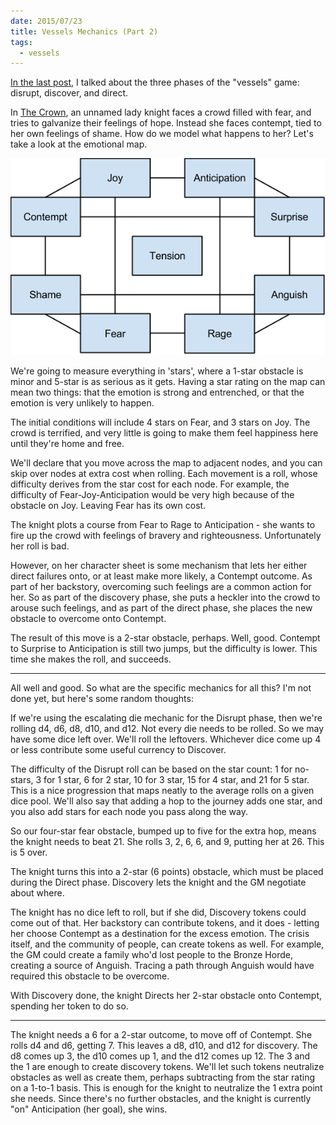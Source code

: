 ```yaml
---
date: 2015/07/23
title: Vessels Mechanics (Part 2)
tags:
  - vessels
---
```


[In the last post](/blog/2015-07-13-vessels-mechanics-part-1.html),
I talked about the three phases of the "vessels" game:
disrupt, discover, and direct.

<!-- more -->

In [The Crown](/fiction/vessels/crown.html), an unnamed lady knight
faces a crowd filled with fear, and tries to galvanize their feelings
of hope. Instead she faces contempt, tied to her own feelings of shame.
How do we model what happens to her? Let's take a look at the emotional
map.

![Emotional map](/assets/emotion-cube.png)

We're going to measure everything in 'stars', where a 1-star obstacle
is minor and 5-star is as serious as it gets. Having a star rating
on the map can mean two things: that the emotion is strong and entrenched,
or that the emotion is very unlikely to happen.

The initial conditions will include 4 stars on Fear, and 3 stars on Joy.
The crowd is terrified, and very little is going to make them feel
happiness here until they're home and free.

We'll declare that you move across the map to adjacent nodes, and you can
skip over nodes at extra cost when rolling. Each movement is a roll,
whose difficulty derives from the star cost for each node. For example,
the difficulty of Fear-Joy-Anticipation would be very high because of
the obstacle on Joy. Leaving Fear has its own cost.

The knight plots a course from Fear to Rage to Anticipation - she wants
to fire up the crowd with feelings of bravery and righteousness.
Unfortunately her roll is bad.

However, on her character sheet is some mechanism that lets her either
direct failures onto, or at least make more likely, a Contempt outcome.
As part of her backstory, overcoming such feelings are a common action
for her. So as part of the discovery phase, she puts a heckler into the
crowd to arouse such feelings, and as part of the direct phase, she
places the new obstacle to overcome onto Contempt.

The result of this move is a 2-star obstacle, perhaps. Well, good.
Contempt to Surprise to Anticipation is still two jumps, but the
difficulty is lower. This time she makes the roll, and succeeds.

----

All well and good. So what are the specific mechanics for all this?
I'm not done yet, but here's some random thoughts:

If we're using the escalating die mechanic for the Disrupt phase,
then we're rolling d4, d6, d8, d10, and d12. Not every die needs
to be rolled. So we may have some dice left over. We'll roll
the leftovers. Whichever dice come up 4 or less contribute some
useful currency to Discover.

The difficulty of the Disrupt roll can be based on the star count:
1 for no-stars, 3 for 1 star, 6 for 2 star, 10 for 3 star, 15 for
4 star, and 21 for 5 star. This is a nice progression that maps neatly
to the average rolls on a given dice pool. We'll also say that adding
a hop to the journey adds one star, and you also add stars for
each node you pass along the way.

So our four-star fear obstacle, bumped up to five for the extra hop,
means the knight needs to beat 21.
She rolls 3, 2, 6, 6, and 9, putting her at 26. This is 5 over.

The knight turns this into a 2-star (6 points) obstacle, which
must be placed during the Direct phase. Discovery lets the
knight and the GM negotiate about where.

The knight has no dice left to roll, but if she did, Discovery
tokens could come out of that.
Her backstory can contribute tokens, and it does - letting
her choose Contempt as a destination for the excess emotion.
The crisis itself, and the community of people, can create
tokens as well.
For example, the GM could create a family who'd lost people to the
Bronze Horde, creating a source of Anguish. Tracing a path through
Anguish would have required this obstacle to be overcome.

With Discovery done, the knight Directs her 2-star obstacle
onto Contempt, spending her token to do so.

----

The knight needs a 6 for a 2-star outcome, to move off of Contempt.
She rolls d4 and d6, getting 7.
This leaves a d8, d10, and d12 for discovery.
The d8 comes up 3, the d10 comes up 1, and the d12 comes up 12.
The 3 and the 1 are enough to create discovery tokens.
We'll let such tokens neutralize obstacles as well as create them,
perhaps subtracting from the star rating on a 1-to-1 basis.
This is enough for the knight to neutralize the 1 extra point
she needs. Since there's no further obstacles, and the knight
is currently "on" Anticipation (her goal), she wins.
